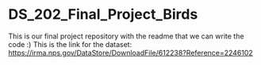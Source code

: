 # DS_202_Final_Project_Birds
This is our final project repository with the readme that we can write the code :)
This is the link for the dataset: https://irma.nps.gov/DataStore/DownloadFile/612238?Reference=2246102
